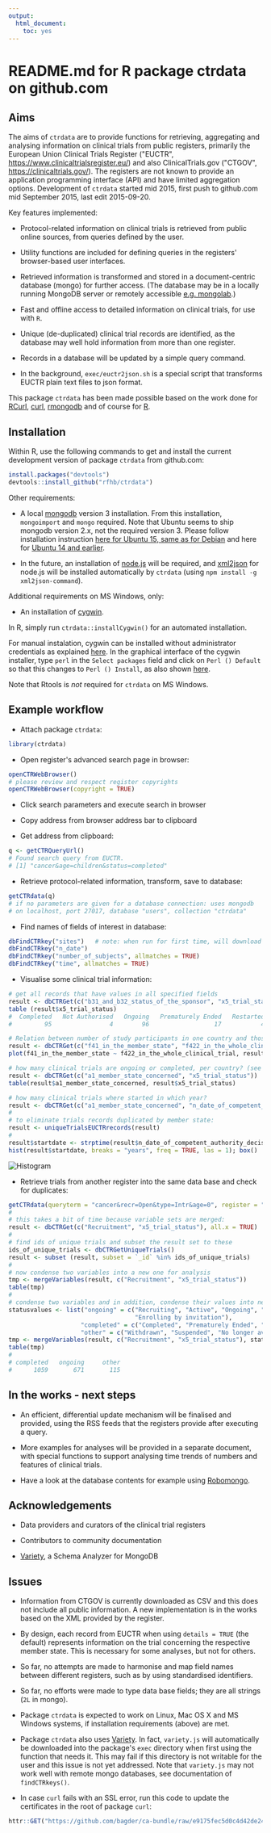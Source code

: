 ```yaml
---
output: 
  html_document: 
    toc: yes
---
```

# README.md for R package ctrdata on github.com

## Aims

The aims of `ctrdata` are to provide functions for retrieving, aggregating and analysing information on clinical trials from public registers, primarily the European Union Clinical Trials Register ("EUCTR", https://www.clinicaltrialsregister.eu/) and also ClinicalTrials.gov ("CTGOV", https://clinicaltrials.gov/). The registers are not known to provide an application programming interface (API) and have limited aggregation options. Development of `ctrdata` started mid 2015, first push to github.com mid September 2015, last edit 2015-09-20. 

Key features implemented:

* Protocol-related information on clinical trials is retrieved from public online sources, from queries defined by the user. 

* Utility functions are included for defining queries in the registers' browser-based user interfaces. 

* Retrieved information is transformed and stored in a document-centric database (mongo) for further access. (The database may be in a locally running MongoDB server or remotely accessible [e.g. mongolab](https://mongolab.com/).) 

* Fast and offline access to detailed information on clinical trials, for use with `R`. 

* Unique (de-duplicated) clinical trial records are identified, as the database may well hold information from more than one register. 
  
* Records in a database will be updated by a simple query command. 

* In the background, `exec/euctr2json.sh` is a special script that transforms EUCTR plain text files to json format. 

This package `ctrdata` has been made possible based on the work done for [RCurl](http://www.omegahat.org/RCurl/), [curl](https://github.com/jeroenooms/curl), [rmongodb](https://github.com/mongosoup/rmongodb) and of course for [R](http://www.r-project.org/). 


## Installation

Within R, use the following commands to get and install the current development version of package `ctrdata` from github.com:

```R
install.packages("devtools")
devtools::install_github("rfhb/ctrdata")
```

Other requirements:

* A local [mongodb](https://www.mongodb.org/) version 3 installation. From this installation, `mongoimport` and `mongo` required. Note that Ubuntu seems to ship mongodb version 2.x, not the required version 3. Please follow installation instruction [here for Ubuntu 15, same as for Debian](http://docs.mongodb.org/manual/tutorial/install-mongodb-on-debian/#install-mongodb) and here for [Ubuntu 14 and earlier](http://docs.mongodb.org/manual/tutorial/install-mongodb-on-ubuntu/#install-mongodb).   

* In the future, an installation of [node.js](https://nodejs.org/en/download/) will be required, and [xml2json](https://github.com/parmentf/xml2json) for node.js will be installed automatically by `ctrdata` (using `npm install -g xml2json-command`). 

Additional requirements on MS Windows, only:

* An installation of [cygwin](https://cygwin.com/install.html). 

In R, simply run `ctrdata::installCygwin()` for an automated installation. 

For manual instalation, cygwin can be installed without administrator credentials as explained [here](https://cygwin.com/faq/faq.html#faq.setup.noroot). In the graphical interface of the cygwin installer, type `perl` in the `Select packages` field and click on `Perl () Default` so that this changes to `Perl () Install`, as also shown [here](http://slu.livejournal.com/17395.html). 

Note that Rtools is *not* required for `ctrdata` on MS Windows. 


## Example workflow

* Attach package `ctrdata`: 
```R
library(ctrdata)
```

* Open register's advanced search page in browser: 
```R
openCTRWebBrowser()
# please review and respect register copyrights
openCTRWebBrowser(copyright = TRUE)
```

* Click search parameters and execute search in browser 

* Copy address from browser address bar to clipboard

* Get address from clipboard: 
```R
q <- getCTRQueryUrl()
# Found search query from EUCTR.
# [1] "cancer&age=children&status=completed"
```

* Retrieve protocol-related information, transform, save to database:
```R
getCTRdata(q)
# if no parameters are given for a database connection: uses mongodb
# on localhost, port 27017, database "users", collection "ctrdata"
```

* Find names of fields of interest in database:
```R
dbFindCTRkey("sites")   # note: when run for first time, will download variety.js
dbFindCTRkey("n_date")
dbFindCTRkey("number_of_subjects", allmatches = TRUE)
dbFindCTRkey("time", allmatches = TRUE)
```


* Visualise some clinical trial information:
```R
# get all records that have values in all specified fields
result <- dbCTRGet(c("b31_and_b32_status_of_the_sponsor", "x5_trial_status"))
table (result$x5_trial_status)
#  Completed   Not Authorised   Ongoing   Prematurely Ended   Restarted   Temporarily Halted 
#         95                4        96                  17           4                  3 
```
```R
# Relation between number of study participants in one country and those in whole trial? 
result <- dbCTRGet(c("f41_in_the_member_state", "f422_in_the_whole_clinical_trial"))
plot(f41_in_the_member_state ~ f422_in_the_whole_clinical_trial, result)
```
```R
# how many clinical trials are ongoing or completed, per country? (see also other example below) 
result <- dbCTRGet(c("a1_member_state_concerned", "x5_trial_status"))
table(result$a1_member_state_concerned, result$x5_trial_status)
```
```R
# how many clinical trials where started in which year? 
result <- dbCTRGet(c("a1_member_state_concerned", "n_date_of_competent_authority_decision", "a2_eudract_number"))
#
# to eliminate trials records duplicated by member state: 
result <- uniqueTrialsEUCTRrecords(result)
# 
result$startdate <- strptime(result$n_date_of_competent_authority_decision, "%Y-%m-%d")
hist(result$startdate, breaks = "years", freq = TRUE, las = 1); box()
```
![Histogram][1]

* Retrieve trials from another register into the same data base and check for duplicates:
```R
getCTRdata(queryterm = "cancer&recr=Open&type=Intr&age=0", register = "CTGOV")
#
# this takes a bit of time because variable sets are merged: 
result <- dbCTRGet(c("Recruitment", "x5_trial_status"), all.x = TRUE)
#
# find ids of unique trials and subset the result set to these
ids_of_unique_trials <- dbCTRGetUniqueTrials()
result <- subset (result, subset = `_id` %in% ids_of_unique_trials)
#
# now condense two variables into a new one for analysis
tmp <- mergeVariables(result, c("Recruitment", "x5_trial_status"))
table(tmp)
#
# condense two variables and in addition, condense their values into new value
statusvalues <- list("ongoing" = c("Recruiting", "Active", "Ongoing", "Active, not recruiting", 
                                   "Enrolling by invitation"),
                    "completed" = c("Completed", "Prematurely Ended", "Terminated"),
                    "other" = c("Withdrawn", "Suspended", "No longer available", "Not yet recruiting"))
tmp <- mergeVariables(result, c("Recruitment", "x5_trial_status"), statusvalues)
table(tmp)
#
# completed   ongoing     other 
#      1059       671       115
```


## In the works - next steps
 
* An efficient, differential update mechanism will be finalised and provided, using the RSS feeds that the registers provide after executing a query. 

* More examples for analyses will be provided in a separate document, with special functions to support analysing time trends of numbers and features of clinical trials. 

* Have a look at the database contents for example using [Robomongo](http://www.robomongo.org). 


## Acknowledgements 

* Data providers and curators of the clinical trial registers

* Contributors to community documentation

* [Variety](https://github.com/variety/variety), a Schema Analyzer for MongoDB


## Issues

* Information from CTGOV is currently downloaded as CSV and this does not include all public information. A new implementation is in the works based on the XML provided by the register. 

* By design, each record from EUCTR when using `details = TRUE` (the default) represents information on the trial concerning the respective member state. This is necessary for some analyses, but not for others. 

* So far, no attempts are made to harmonise and map field names between different registers, such as by using standardised identifiers. 

* So far, no efforts were made to type data base fields; they are all strings (`2L` in mongo). 

* Package `ctrdata` is expected to work on Linux, Mac OS X and MS Windows systems, if installation requirements (above) are met.  

* Package `ctrdata` also uses [Variety](https://github.com/variety/variety). In fact, `variety.js` will automatically be downloaded into the package's `exec` directory when first using the function that needs it. This may fail if this directory is not writable for the user and this issue is not yet addressed. Note that `variety.js` may not work well with remote mongo databases, see documentation of `findCTRkeys()`. 

* In case `curl` fails with an SSL error, run this code to update the certificates in the root of package `curl`:
```R
httr::GET("https://github.com/bagder/ca-bundle/raw/e9175fec5d0c4d42de24ed6d84a06d504d5e5a09/ca-bundle.crt", write_disk(system.file("", package = "curl"), "inst/cacert.pem", overwrite = TRUE))
```

[1]: ./Rplot.svg "Number of trials authorised to start, by year"
